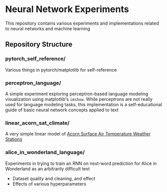 # Neural Network Experiments

This repository contains various experiments and implementations related to neural networks and machine learning

## Repository Structure

### pytorch_self_reference/

Various things in pytorch/matplotlib for self-reference

### perceptron_language/

A simple experiment exploring perceptron-based language modeling visualization using matplotlib's `imshow`. While
perceptrons are not really used for language modeling tasks, this implementation is a self-educational
guide of basic neural network concepts applied to text

### linear_acorn_sat_climate/

A very simple linear model of [Acorn Surface Air Temperature Weather Stations](https://www.bom.gov.au/climate/data/acorn-sat/)

### alice_in_wonderland_language/

Experiments in trying to train an RNN on next-word prediction for Alice in Wonderland as an arbitrarily difficult text
* Dataset quality and cleaning, and effect
* Effects of various hyperparameters 